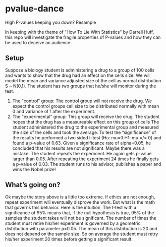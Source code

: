 # pvalue-dance
High P-values keeping you down? Resample

In keeping with the theme of "How To Lie With Statistics" by Darrell Huff, this repo will investigate the fragile properties of P-values and how they can be used to deceive an audience.

## Setup
Suppose a biology student is administering a drug to a group of 100 cells and wants to show that the drug had an effect on the cells size.  We will model the mean and variance adjusted size of the cell as normal distribution S ~ N(0,1).  The student has two groups that he/she will monitor during the test.  
  1. The "control" group:  The control group will not receive the drug.  We expect the control groups cell size to be distributed normally with mean 0 and variance of 1 after the experiment.  
  2. The "experimental" group:  This group will receive the drug.  The student hopes that the drug has a measureable effect on this group of cells
The student administered the drug to the experimental group and measured the size of the cells and took the average.  To test the “significance” of the results he performed a two sided t-test (Ho: mu=0 H1: mu =/= 0) and found a p-value of 0.63.  Given a significance rate of alpha=0.05, he concluded that his results are not significant.  Maybe there was a mistake.  The student repeats the experiment.   He again gets p-value larger than 0.05.  After repeating the experiment 24 times he finally gets a p-value of 0.03.   The student runs to his advisor, publishes a paper  and wins the Nobel prize!

## What’s going on?
Ok maybe the story above is a little too extreme.  If ethics are not enough, repeat experiment will eventually disprove the work.  But what is the math that governs this behavior. Here is the intuition:  The t-test  with a significance of 95% means that, if the null hypothesis is true, 95% of the samples the student takes will not be significant.  The number of times the student must retire his/her experiment is governed by a geometric distribution with parameter p=0.05.  The mean of this distribution is 20 and does not depend on the sample size.  So on average the student must retry his/her experiment 20 times before getting a significant result.  
